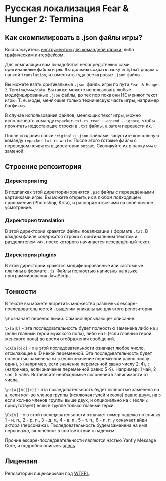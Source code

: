 # Русская локализация Fear & Hunger 2: Termina

## Как скомпилировать в .json файлы игры?

Воспользуйтесь [инструментом для командной строки](https://github.com/savannstm/rvpacker-txt-rs), либо [графическим интерфейсом](https://github.com/savannstm/rpgmtranslate).

Для компиляции вам понадобятся непосредственно сами оригинальные файлы игры. Вы должны создать папку `original` рядом с папкой `translation`, и поместить туда все игровые `.json` файлы.

Вы можете взять оригинальные `.json` файлы игры по пути `Fear & Hunger 2 Termina/www/data`. Вы также можете использовать любые модифицированные `.json` файлы, до тех пор пока они НЕ меняют текст игры. Т. е. моды, меняющие только техническую часть игры, например багфиксы.

В случае использования файлов, меняющих текст игры, можно использовать команду `rvpacker-txt-rs read --append --ignore`, чтобы прочитать недостающие строки в `.txt` файлы, а затем перевести их.

После создания папки `original` с `.json` файлами, запустите консольную команду `rvpacker-txt-rs write`.
После этого готовые файлы с переводом появятся в директории `output`. Скопируйте их в папку `www` с заменой.

## Строение репозитория

### Директория img

В подпапках этой директории хранятся `.psd` файлы с переведёнными картинками игры. Вы можете открыть их в любом подходящем приложении (Photoshop, Krita), и распоряжаться ими на своё личное усмотрение.

### Директория translation

В этой директории хранятся файлы локализации в формате `.txt`.
В каждом файле содержатся строки с оригинальным текстом и разделителем `<#>`, после которого начинается переведённый текст.

### Директория plugins

В этой директории хранятся модифицированные или кастомные плагины в формате `.js`. Файлы полностью написаны на языке программирования JavaScript.

## Тонкости

В тексте вы можете встретить множество различных escape-последовательностей - выделим уникальные для этого репозитория.

`\#` означает перенос линии. Самоисчёрпывающее описание.

`\x[a|b]` - эта последовательность будет полностью заменена либо на `a` (если главный герой мужского пола), либо на `b` (если главный герой женского пола) во время отображения сообщений.

`\dX[a|b|c]` - `X` в этой последовательности означает любое число, отсылающее к ID некой переменной. Эта последовательность будет полностью заменена на `a` (если значение переменной равно числу один), `b` (например, если значение переменной равно числу 2-4), `c` (например, если значение переменной равно 5-9). Например: 1 чай, 2 чая, 5 чаёв. Вставляйте необходимые склонения в зависимости от числа.

`\ps[a||b(||c)]` - эта последовательность будет полностью заменена на `a`, если кол-во членов группы (исключая гулей и козла) равно двум, на `b` если кол-во членов группы выше двух, и опционально на `c` (если `c` присутствует) если в группе только главный герой.

`\Dx[y]` - `x` в этой последовательности означает номер падежа по списку. 1 - и. п., 2 - р. п., 3 - д. п., 4 - в. п., 5 - т. п., 6 - п. п. `y` означает айди актора (персонажа). Последовательность будем заменена на имя персонажа, склонённое в соответствии с падежем.

Прочие escape-последовательности являются частью Yanfly Message Core, и подробно описаны [здесь](<http://www.yanfly.moe/wiki/Message_Core_(YEP)>).

## Лицензия

Репозиторий лицензирован под [WTFPL](http://www.wtfpl.net/).
